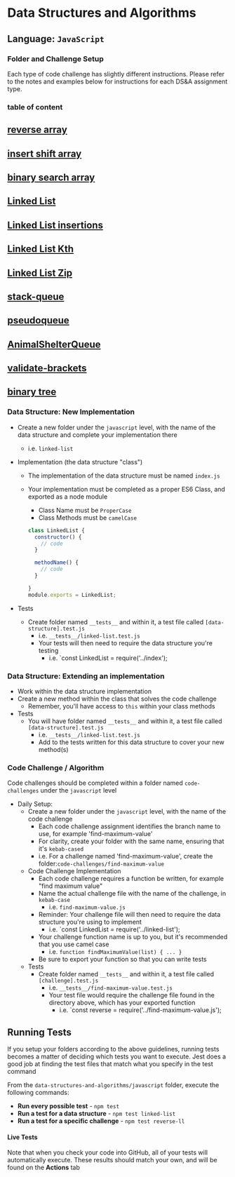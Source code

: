 # Data Structures and Algorithms

## Language: `JavaScript`

### Folder and Challenge Setup


Each type of code challenge has slightly different instructions. Please refer to the notes and examples below for instructions for each DS&A assignment type.

### table of content 
[reverse array](https://github.com/MarahAlrefaai/data-structures-and-algorithms/blob/main/javascript/arrayReverse/challenge_readme.md)
------------------------------------
[insert shift array](https://github.com/MarahAlrefaai/data-structures-and-algorithms/blob/array-insert-shift/javascript/arrayInsertShift/array-insert-shift.md)
------------------------------------
[binary search array](https://github.com/MarahAlrefaai/data-structures-and-algorithms/blob/array-binary-search/javascript/array-binary-search/array-binary-search.md)
------------------------------------
[Linked List](https://github.com/MarahAlrefaai/data-structures-and-algorithms/pull/4)
------------------------------------
[Linked List insertions](https://github.com/MarahAlrefaai/data-structures-and-algorithms/pull/7)
------------------------------------
[Linked List Kth](https://github.com/MarahAlrefaai/data-structures-and-algorithms/pull/8)
------------------------------------
[Linked List Zip](https://github.com/MarahAlrefaai/data-structures-and-algorithms/pull/10)
------------------------------------
[stack-queue](https://github.com/MarahAlrefaai/data-structures-and-algorithms/pull/13)
------------------------------------
[pseudoqueue](https://github.com/MarahAlrefaai/data-structures-and-algorithms/pull/17)
------------------------------------
[AnimalShelterQueue](https://github.com/MarahAlrefaai/data-structures-and-algorithms/pull/21)
------------------------------------
[validate-brackets](https://github.com/MarahAlrefaai/data-structures-and-algorithms/pull/22)
------------------------------------
[binary tree ](https://github.com/MarahAlrefaai/data-structures-and-algorithms/pull/23)
------------------------------------
### Data Structure: New Implementation

- Create a new folder under the `javascript` level, with the name of the data structure and complete your implementation there
  - i.e. `linked-list`
- Implementation (the data structure "class")
  - The implementation of the data structure must be named `index.js`
  - Your implementation must be completed as a proper ES6 Class, and exported as a node module
    - Class Name must be `ProperCase`
    - Class Methods must be `camelCase`

    ```javascript
    class LinkedList {
      constructor() {
        // code
      }

      methodName() {
        // code
      }

    }
    module.exports = LinkedList;
    ```

- Tests
  - Create folder named `__tests__` and within it, a test file called `[data-structure].test.js`
    - i.e. `__tests__/linked-list.test.js`
    - Your tests will then need to require the data structure you're testing
      - i.e. `const LinkedList = require('../index');

### Data Structure: Extending an implementation

- Work within the data structure implementation
- Create a new method within the class that solves the code challenge
  - Remember, you'll have access to `this` within your class methods
- Tests
  - You will have folder named `__tests__` and within it, a test file called `[data-structure].test.js`
    - i.e. `__tests__/linked-list.test.js`
    - Add to the tests written for this data structure to cover your new method(s)

### Code Challenge / Algorithm

Code challenges should be completed within a folder named `code-challenges` under the `javascript` level

- Daily Setup:
  - Create a new folder under the `javascript` level, with the name of the code challenge
    - Each code challenge assignment identifies the branch name to use, for example 'find-maximum-value'
    - For clarity, create your folder with the same name, ensuring that it's `kebab-cased`
    - i.e. For a challenge named 'find-maximum-value', create the folder:`code-challenges/find-maximum-value`
  - Code Challenge Implementation
    - Each code challenge requires a function be written, for example "find maximum value"
    - Name the actual challenge file with the name of the challenge, in `kebab-case`
      - i.e. `find-maximum-value.js`
    - Reminder: Your challenge file will then need to require the data structure you're using to implement
      - i.e. `const LinkedList = require('../linked-list');
    - Your challenge function name is up to you, but it's recommended that you use camel case
      - i.e. `function findMaximumValue(list) { ... }`
    - Be sure to export your function so that you can write tests
  - Tests
    - Create folder named `__tests__` and within it, a test file called `[challenge].test.js`
      - i.e. `__tests__/find-maximum-value.test.js`
      - Your test file would require the challenge file found in the directory above, which has your exported function
        - i.e. `const reverse = require('../find-maximum-value.js');

## Running Tests

If you setup your folders according to the above guidelines, running tests becomes a matter of deciding which tests you want to execute.  Jest does a good job at finding the test files that match what you specify in the test command

From the `data-structures-and-algorithms/javascript` folder, execute the following commands:

- **Run every possible test** - `npm test`
- **Run a test for a data structure** - `npm test linked-list`
- **Run a test for a specific challenge** - `npm test reverse-ll`

#### Live Tests

Note that when you check your code into GitHub, all of your tests will automatically execute. These results should match your own, and will be found on the  **Actions** tab
